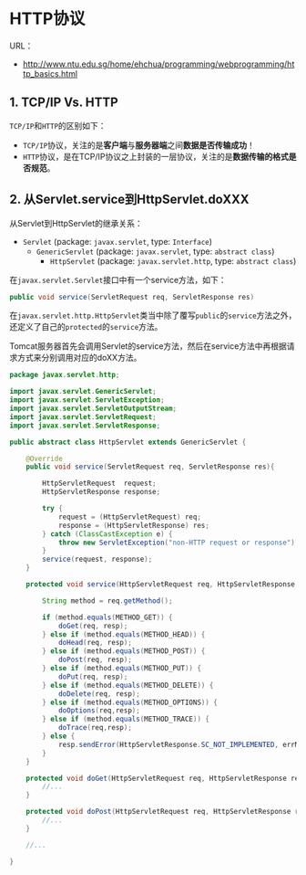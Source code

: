 # HTTP协议

URL：

- http://www.ntu.edu.sg/home/ehchua/programming/webprogramming/http_basics.html

## 1. TCP/IP Vs. HTTP

`TCP/IP`和`HTTP`的区别如下：

- `TCP/IP`协议，关注的是**客户端**与**服务器端**之间**数据是否传输成功**！
- `HTTP`协议，是在TCP/IP协议之上封装的一层协议，关注的是**数据传输的格式是否规范**。

## 2. 从Servlet.service到HttpServlet.doXXX

从Servlet到HttpServlet的继承关系：

- `Servlet` (package: `javax.servlet`, type: `Interface`)
    - `GenericServlet` (package: `javax.servlet`, type: `abstract class`)
        - `HttpServlet` (package: `javax.servlet.http`, type: `abstract class`)

在`javax.servlet.Servlet`接口中有一个service方法，如下：

```java
public void service(ServletRequest req, ServletResponse res)
```

在`javax.servlet.http.HttpServlet`类当中除了覆写`public`的`service`方法之外，还定义了自己的`protected`的`service`方法。

Tomcat服务器首先会调用Servlet的service方法，然后在service方法中再根据请求方式来分别调用对应的doXX方法。

```java
package javax.servlet.http;

import javax.servlet.GenericServlet;
import javax.servlet.ServletException;
import javax.servlet.ServletOutputStream;
import javax.servlet.ServletRequest;
import javax.servlet.ServletResponse;

public abstract class HttpServlet extends GenericServlet {

    @Override
    public void service(ServletRequest req, ServletResponse res){

        HttpServletRequest  request;
        HttpServletResponse response;

        try {
            request = (HttpServletRequest) req;
            response = (HttpServletResponse) res;
        } catch (ClassCastException e) {
            throw new ServletException("non-HTTP request or response");
        }
        service(request, response);
    }

    protected void service(HttpServletRequest req, HttpServletResponse resp){

        String method = req.getMethod();

        if (method.equals(METHOD_GET)) {
            doGet(req, resp);
        } else if (method.equals(METHOD_HEAD)) {
            doHead(req, resp);
        } else if (method.equals(METHOD_POST)) {
            doPost(req, resp);
        } else if (method.equals(METHOD_PUT)) {
            doPut(req, resp);
        } else if (method.equals(METHOD_DELETE)) {
            doDelete(req, resp);
        } else if (method.equals(METHOD_OPTIONS)) {
            doOptions(req,resp);
        } else if (method.equals(METHOD_TRACE)) {
            doTrace(req,resp);
        } else {
            resp.sendError(HttpServletResponse.SC_NOT_IMPLEMENTED, errMsg);
        }
    }    

    protected void doGet(HttpServletRequest req, HttpServletResponse resp) {
        //...
    }

    protected void doPost(HttpServletRequest req, HttpServletResponse resp) {
        //...
    }

    //...

}

```












